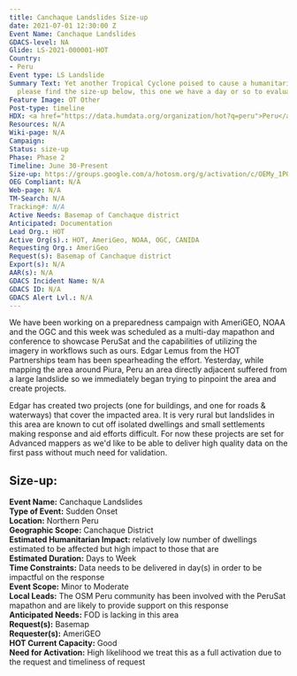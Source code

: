 ```yaml
---
title: Canchaque Landslides Size-up
date: 2021-07-01 12:30:00 Z
Event Name: Canchaque Landslides
GDACS-level: NA
Glide: LS-2021-000001-HOT
Country:
- Peru
Event type: LS Landslide
Summary Text: Yet another Tropical Cyclone poised to cause a humanitarian crisis;
  please find the size‐up below, this one we have a day or so to evaluate.
Feature Image: OT Other
Post-type: timeline
HDX: <a href="https://data.humdata.org/organization/hot?q=peru">Peru</a>
Resources: N/A
Wiki-page: N/A
Campaign: 
Status: size-up
Phase: Phase 2
Timeline: June 30-Present
Size-up: https://groups.google.com/a/hotosm.org/g/activation/c/OEMy_1PQyhk
OEG Compliant: N/A
Web-page: N/A
TM-Search: N/A
Tracking#: N/A
Active Needs: Basemap of Canchaque district
Anticipated: Documentation
Lead Org.: HOT
Active Org(s).: HOT, AmeriGeo, NOAA, OGC, CANIDA
Requesting Org.: AmeriGeo
Request(s): Basemap of Canchaque district
Export(s): N/A
AAR(s): N/A
GDACS Incident Name: N/A
GDACS ID: N/A
GDACS Alert Lvl.: N/A
---
```


We have been working on a preparedness campaign with AmeriGEO, NOAA and the OGC and this week was scheduled as a multi-day mapathon and conference to showcase PeruSat and the capabilities of utilizing the imagery in workflows such as ours. Edgar Lemus from the HOT Partnerships team has been spearheading the effort. Yesterday, while mapping the area around Piura, Peru an area directly adjacent suffered from a large landslide so we immediately began trying to pinpoint the area and create projects.

Edgar has created two projects (one for buildings, and one for roads & waterways) that cover the impacted area. It is very rural but landslides in this area are known to cut off isolated dwellings and small settlements making response and aid efforts difficult. For now these projects are set for Advanced mappers as we'd like to be able to deliver high quality data on the first pass without much need for validation.

<h2>Size-up:</h2>

<strong>Event Name:</strong> Canchaque Landslides<br>
<strong>Type of Event:</strong> Sudden Onset<br>
<strong>Location:</strong> Northern Peru<br>
<strong>Geographic Scope:</strong> Canchaque District<br>
<strong>Estimated Humanitarian Impact:</strong> relatively low number of dwellings estimated to be affected but high impact to those that are<br>
<strong>Estimated Duration:</strong> Days to Week<br>
<strong>Time Constraints:</strong> Data needs to be delivered in day(s) in order to be impactful on the response<br>
<strong>Event Scope:</strong> Minor to Moderate<br>
<strong>Local Leads:</strong> The OSM Peru community has been involved with the PeruSat mapathon and are likely to provide support on this response<br>
<strong>Anticipated Needs:</strong> FOD is lacking in this area<br>
<strong>Request(s):</strong> Basemap<br>
<strong>Requester(s):</strong> AmeriGEO<br>
<strong>HOT Current Capacity:</strong> Good<br>
<strong>Need for Activation:</strong> High likelihood we treat this as a full activation due to the request and timeliness of request<br>